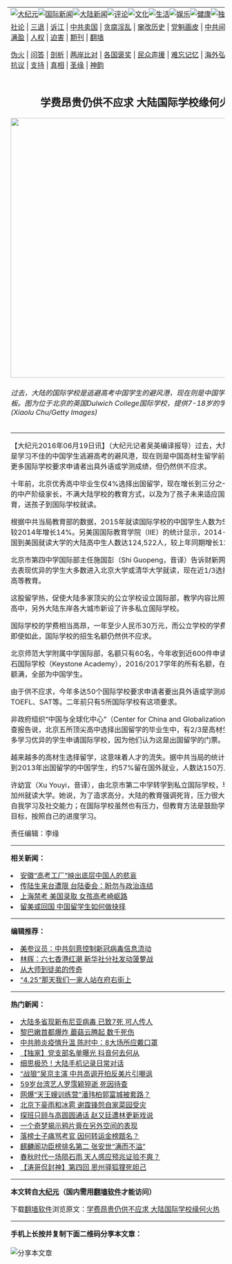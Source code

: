 <a name="1" id="1" target="_blank"></a><span id="1"></span>
<table align=center border="0"><tr><td colspan="2" VALIGN=TOP><a href="https://github.com/jvvlwt3997/djy/blob/master/gb/nsc413.md#1"><img src="https://raw.githubusercontent.com/jvvlwt3997/www/master/t/djy/1.jpg" title="大纪元"></a><a href="https://github.com/jvvlwt3997/djy/blob/master/gb/n24hr.md#1"><img src="https://raw.githubusercontent.com/jvvlwt3997/www/master/t/djy/3.jpg" title="国际新闻"></a><a href="https://github.com/jvvlwt3997/djy/blob/master/gb/nsc413.md#1"><img src="https://raw.githubusercontent.com/jvvlwt3997/www/master/t/djy/4.jpg" title="大陆新闻"></a><a href="https://github.com/jvvlwt3997/djy/blob/master/gb/news392.md#1"><img src="https://raw.githubusercontent.com/jvvlwt3997/www/master/t/djy/5.jpg" title="评论"></a><a href="https://github.com/jvvlwt3997/djy/blob/master/gb/news2007.md#1"><img src="https://raw.githubusercontent.com/jvvlwt3997/www/master/t/djy/6.jpg" title="文化"></a><a href="https://github.com/jvvlwt3997/djy/blob/master/gb/news2008.md#1"><img src="https://raw.githubusercontent.com/jvvlwt3997/www/master/t/djy/7.jpg" title="生活"></a><a href="https://github.com/jvvlwt3997/djy/blob/master/gb/ncyule.md#1"><img src="https://raw.githubusercontent.com/jvvlwt3997/www/master/t/djy/8.jpg" title="娱乐"></a><a href="https://github.com/jvvlwt3997/djy/blob/master/gb/nsc1002.md#1"><img src="https://raw.githubusercontent.com/jvvlwt3997/www/master/t/djy/9.jpg" title="健康"><a href="https://github.com/jvvlwt3997/djy/blob/master/gb/nf6092.md#1"><img src="https://raw.githubusercontent.com/jvvlwt3997/www/master/t/djy/10a.jpg" title="独家"></a><a href="https://github.com/jvvlwt3997/djy/blob/master/gb/nf4514.md#1"><img src="https://raw.githubusercontent.com/jvvlwt3997/www/master/t/djy/12a.jpg" title="头条"></a></td></tr>
<tr><td colspan="2" VALIGN=TOP><a target="_blank" href="https://github.com/jvvlwt3997/djy/blob/master/gb/9p.md#1">社论</a> | <a target="_blank" href="https://github.com/jvvlwt3997/djy/blob/master/gb/nf5657.md#1">三退</a> | <a target="_blank" href="https://github.com/jvvlwt3997/djy/blob/master/gb/nf6124.md#1">诉江</a> | <a target="_blank" href="https://github.com/jvvlwt3997/djy/blob/master/gb/nf1176117.md#1">中共卖国</a> | <a target="_blank" href="https://github.com/jvvlwt3997/djy/blob/master/gb/nf5773.md#1">贪腐淫乱</a> | <a target="_blank" href="https://github.com/jvvlwt3997/djy/blob/master/gb/nf1176115.md#1">窜改历史</a> | <a target="_blank" href="https://github.com/jvvlwt3997/djy/blob/master/gb/nf1176107.md#1">党魁画皮</a> | <a target="_blank" href="https://github.com/jvvlwt3997/djy/blob/master/gb/nf1320400.md#1">中共间谍</a> | <a target="_blank" href="https://github.com/jvvlwt3997/djy/blob/master/gb/nf1176114.md#1">破坏传统</a> | <a target="_blank" href="https://github.com/jvvlwt3997/ntdtv/blob/master/gb/prog447_1.md#1">恶贯满盈</a> | <a target="_blank" href="https://github.com/jvvlwt3997/djy/blob/master/gb/ncid278.md#1">人权</a> | <a target="_blank" href="https://github.com/jvvlwt3997/djy/blob/master/gb/nf1176111.md#1">迫害</a> | <a target="_blank" href="https://gitlab.com/szzdlab/mh-qikan/blob/master/README.md#1">期刊</a> | <a target="_blank" href="https://github.com/jvvlwt3997/www/blob/master/README.md?zsrh#8">翻墙</a></p><p><a target="_blank" href="https://github.com/jvvlwt3997/djy/blob/master/gb/nf5562.md#1">伪火</a> | <a target="_blank" href="https://github.com/jvvlwt3997/djy/blob/master/gb/nf4378.md#1">问答</a> | <a target="_blank" href="https://github.com/jvvlwt3997/djy/blob/master/gb/nf5792.md#1">剖析</a> | <a target="_blank" href="https://github.com/jvvlwt3997/djy/blob/master/gb/nf5735.md#1">两岸比对</a> | <a target="_blank" href="https://github.com/jvvlwt3997/djy/blob/master/gb/nf6119.md#1">各国褒奖</a> | <a target="_blank" href="https://github.com/jvvlwt3997/djy/blob/master/gb/nf6120.md#1">民众声援</a> | <a target="_blank" href="https://github.com/jvvlwt3997/djy/blob/master/gb/nf1188594.md#1">难忘记忆</a> | <a target="_blank" href="https://github.com/jvvlwt3997/djy/blob/master/gb/nf3180.md#1">海外弘传</a> | <a target="_blank" href="https://github.com/jvvlwt3997/djy/blob/master/gb/nf5410.md#1">万人上访</a> | <a target="_blank" href="https://github.com/jvvlwt3997/ntdtv/blob/master/gb/prog1530_1.md#1">和平抗议</a> | <a target="_blank" href="https://github.com/jvvlwt3997/djy/blob/master/gb/nf4386.md#1">支持</a> | <a target="_blank" href="https://github.com/jvvlwt3997/djy/blob/master/gb/nf4389.md#1">真相</a> | <a target="_blank" href="https://github.com/jvvlwt3997/djy/blob/master/gb/nf5790.md#1">圣缘</a> | <a target="_blank" href="https://github.com/jvvlwt3997/djy/blob/master/gb/nf4786.md#1">神韵</a></td></tr>
<tr><td VALIGN=TOP width="626"><h2 align=center>学费昂贵仍供不应求 大陆国际学校缘何火热</h2>
<img width="600" src="https://i.epochtimes.com/assets/uploads/2016/06/GettyImages-471032380-600x400.jpg" />
<h6>过去，大陆的国际学校是逃避高考中国学生的避风港，现在则是中国学生留学前的跳板。图为位于北京的英国Dulwich College国际学校，提供7-18岁的学习课程。(Xiaolu Chu/Getty Images)
</h6>
<hr>
	<p>【大纪元2016年06月19日讯】（大纪元记者吴英编译报导）过去，大陆的<ahref="https://github.com/jvvlwt3997/djy/blob/master/gb/tag/%E5%9B%BD%E9%99%85%E5%AD%A6%E6%A0%A1.md#1">国际学校</a>是学习不佳的中国学生逃避高考的避风港，现在则是中国高材生留学前的跳板。虽然更多国际学校要求申请者出具外语或学测成绩，但仍然供不应求。</p>
<p>十年前，北京优秀高中毕业生仅4%选择<ahref="https://github.com/jvvlwt3997/djy/blob/master/gb/tag/%E5%87%BA%E5%9B%BD%E7%95%99%E5%AD%A6.md#1">出国留学</a>，现在增长到三分之一。越来越多的中产阶级家长，不满大陆学校的教育方式，以及为了孩子未来适应国外的高等教育，送孩子到<ahref="https://github.com/jvvlwt3997/djy/blob/master/gb/tag/%E5%9B%BD%E9%99%85%E5%AD%A6%E6%A0%A1.md#1">国际学校</a>就读。</p>
<p>根据中共当局教育部的数据，2015年就读国际学校的中国学生人数为523,700人，较2014年增长14%。另美国国际教育学院（IIE）的统计显示，2014-2015学年出国到美国就读大学的大陆高中生人数达124,522人，较上年同期增长12.7%。</p>
<p>北京市第四中学国际部主任施国彭（Shi Guopeng，音译）告诉财新网记者，该校过去表现优异的学生大多数进入北京大学或清华大学就读，现在近1/3选择到国外接受高等教育。</p>
<p>这股留学热，促使大陆多家顶尖的公立学校设立国际部，教学内容比照美、英等国的高中，另外大陆东岸各大城市新设了许多私立国际学校。</p>
<p>国际学校的<ahref="https://github.com/jvvlwt3997/djy/blob/master/gb/tag/%E5%AD%A6%E8%B4%B9.md#1">学费</a>相当高昂，一年至少人民币30万元，而公立学校的学费只有数千元。即使如此，国际学校的招生名额仍然供不应求。</p>
<p>北京师范大学附属中学国际部，名额只有60名，今年收到近600件申请。北京私立鼎石国际学校（Keystone Academy），2016/2017学年的所有名额，在今年2月即已额满，全部为中国学生。</p>
<p>由于供不应求，今年多达50个国际学校要求申请者要出具外语或学测成绩，如TOEFL、SAT等。二年前只有5所国际学校有这项要求。</p>
<p>非政府组织“中国与全球化中心”（Center for China and Globalization）日前发表调查报告说，北京五所顶尖高中选择<ahref="https://github.com/jvvlwt3997/djy/blob/master/gb/tag/%E5%87%BA%E5%9B%BD%E7%95%99%E5%AD%A6.md#1">出国留学</a>的毕业生中，有2/3是高材生。此外，更多学习优异的学生申请国际学校，因为他们认为这是出国留学的门票。</p>
<p>越来越多的高材生选择留学，这意味着人才的流失。据中共当局的统计，1980年代到2013年出国留学的中国学生，约57%留在国外就业，人数达150万人。</p>
<p>许幼宜（Xu Youyi，音译），由北京市第二中学转学到私立国际学校，毕业后将到南加州就读大学。她说，为了造求高分，大陆的教育强调死背，压力很大，不重视发展自我学习及社交能力；在国际学校虽然也有压力，但教育方法是鼓励学生根据自己的目标，按照自己的进度学习。</p>
<p>责任编辑：李缘</p>
	
<hr>


<strong>相关新闻：</strong>
<li><a href="https://github.com/jvvlwt3997/djy/blob/master/gb/16/6/7/n7973010.md#1">安徽“高考工厂”映出底层中国人的悲哀</a></li>
<li><a href="https://github.com/jvvlwt3997/djy/blob/master/gb/16/6/7/n7974116.md#1">传陆生来台遭限 台陆委会：盼勿与政治连结</a></li>
<li><a href="https://github.com/jvvlwt3997/djy/blob/master/gb/16/6/8/n7979045.md#1">上海禁考 美国录取 女孩高考崎岖路</a></li>
<li><a href="https://github.com/jvvlwt3997/djy/blob/master/gb/16/6/8/n7979173.md#1">留美或回国 中国留学生如何做抉择</a></li>
<hr>


<strong>编辑推荐：</strong>
<li><a href="https://github.com/onzhi266/djy/blob/master/gb/20/2/22/n11887949.md#1">美参议员：中共刻意控制新冠病毒信息流动</a></li>
<li><a href="https://github.com/tsiac2612/djy/blob/master/gb/19/8/23/n11473593.md#1" target="_blank">林辉：六七香港红潮 新华社分社发动菠萝战</a></li><li><a href="https://github.com/jvvlwt3997/djy/blob/master/gb/7/4/5/n1669415.md?dfh#1" target="_blank">从大师到徒弟的传奇</a></li><li><a href="https://github.com/tsiac2612/djy/blob/master/gb/19/4/24/n11210435.md#1" target="_blank">“4.25”那天我们一家人站在府右街上</a></li>
<hr>

<strong>热门新闻：</strong>
<li><a href="https://github.com/jvvlwt3997/djy/blob/master/gb/20/8/5/n12307751.md#1">大陆多省现新布尼亚病毒 已致7死 可人传人</a></li>
<li><a href="https://github.com/jvvlwt3997/djy/blob/master/gb/20/8/4/n12306655.md#1">黎巴嫩首都爆炸 蘑菇云腾起 数千死伤</a></li>
<li><a href="https://github.com/jvvlwt3997/djy/blob/master/gb/20/8/5/n12308101.md#1">中共肺炎疫情升温 陈时中：8大场所应戴口罩</a></li>
<li><a href="https://github.com/jvvlwt3997/djy/blob/master/gb/20/8/4/n12306881.md#1">【独家】党支部名单曝光 抖音何去何从</a></li>
<li><a href="https://github.com/jvvlwt3997/djy/blob/master/gb/20/8/4/n12306639.md#1">细思极恐！大陆手机记录日常对话</a></li>
<li><a href="https://github.com/jvvlwt3997/djy/blob/master/gb/20/8/3/n12304220.md#1">“战狼”吴京主演 中共高调开拍反美片引嘲讽</a></li>
<li><a href="https://github.com/jvvlwt3997/djy/blob/master/gb/20/8/3/n12304444.md#1">59岁台湾艺人罗霈颖猝逝 死因待查</a></li>
<li><a href="https://github.com/jvvlwt3997/djy/blob/master/gb/20/8/4/n12306966.md#1">网爆“天王嫂训练营”潘玮柏郭富城被套路？</a></li>
<li><a href="https://github.com/jvvlwt3997/djy/blob/master/gb/20/8/3/n12304056.md#1">北京下豪雨和冰雹 谢霆锋怨自家菜园受灾</a></li>
<li><a href="https://github.com/jvvlwt3997/djy/blob/master/gb/20/8/4/n12307256.md#1">探班只顾与高圆圆通话 赵又廷遭林更新戏说</a></li>
<li><a href="https://github.com/jvvlwt3997/djy/blob/master/gb/20/8/2/n12301623.md#1">一个奇梦揭示鸦片膏在另外空间的表现</a></li>
<li><a href="https://github.com/jvvlwt3997/djy/blob/master/gb/20/7/24/n12279753.md#1">落榜士子痛骂考官  因何转运金榜题名？</a></li>
<li><a href="https://github.com/jvvlwt3997/djy/blob/master/gb/20/8/3/n12304112.md#1">麒麟阁功臣榜排名第二 张安世“满而不溢”</a></li>
<li><a href="https://github.com/jvvlwt3997/djy/blob/master/gb/20/8/2/n12300632.md#1">春秋时代一场陨石雨  天人感应预兆证验不爽？</a></li>
<li><a href="https://github.com/jvvlwt3997/djy/blob/master/gb/20/8/3/n12302128.md#1">【涛哥侃封神】第四回 恩州驿狐狸死妲己</a></li>
<hr>

<strong>本文转自<a href="https://www.epochtimes.com">大纪元</a>（国内需用<a href="https://github.com/jvvlwt3997/www/blob/master/README.md#8">翻墙软件</a>才能访问）</strong><p>下载<a href="https://github.com/jvvlwt3997/www/blob/master/README.md#8">翻墙软件</a>浏览原文：<a href="https://www.epochtimes.com/gb/16/6/18/n8012022.htm">学费昂贵仍供不应求 大陆国际学校缘何火热</a></p><hr>

<strong>手机上长按并复制下面二维码分享本文章：</strong><br><br><img src="http://www.szzd.org/v.php?action=qrcode&url=https://github.com/jvvlwt3997/djy/blob/master/gb/16/6/18/n8012022.md%231" title="分享本文章"></td><td VALIGN=TOP><a href="https://github.com/jvvlwt3997/djy/blob/master/gb/16/1/21/n4622075.md?dfh#1" target="_blank"><img src="https://raw.githubusercontent.com/jvvlwt3997/djy/master/gb/300/wei-f1.jpg" title="中共的伪火骗局"  alt="中共的伪火骗局"></a><br><a href="https://github.com/jvvlwt3997/www/blob/master/README.md?dfh#9" target="_blank"><img src="https://raw.githubusercontent.com/jvvlwt3997/djy/master/gb/300/yong-h.jpg" title="永恒的见证"  alt="永恒的见证"></a><br><a href="https://github.com/jvvlwt3997/djy/blob/master/gb/13/9/29/n3974789.md?dfh#1" target="_blank"><img src="https://raw.githubusercontent.com/jvvlwt3997/djy/master/gb/300/shang-lnz.jpg" title="善良女子被中共投男牢"  alt="善良女子被中共投男牢"></a><br><a href="https://github.com/jvvlwt3997/djy/blob/master/gb/16/3/16/n4663449.md?dfh#1" target="_blank"><img src="https://raw.githubusercontent.com/jvvlwt3997/djy/master/gb/300/huo-z3.jpg" title="警卫目击活摘器官"  alt="警卫目击活摘器官"></a><br><a href="https://github.com/jvvlwt3997/djy/blob/master/gb/16/8/7/n8177641.md?dfh#1" target="_blank"><img src="https://raw.githubusercontent.com/jvvlwt3997/djy/master/gb/300/huo-z4.jpg" title="证人描述活摘恐怖"  alt="证人描述活摘恐怖"></a><br><a href="https://github.com/jvvlwt3997/djy/blob/master/gb/10/4/19/n2881569.md?dfh#1" target="_blank"><img src="https://raw.githubusercontent.com/jvvlwt3997/djy/master/gb/300/huo-z1.jpg" title="揭开活摘器官黑幕"  alt="揭开活摘器官黑幕"></a><br><a href="https://github.com/jvvlwt3997/djy/blob/master/gb/10/11/7/n3077476.md?dfh#1" target="_blank"><img src="https://raw.githubusercontent.com/jvvlwt3997/djy/master/gb/300/ma-ks.jpg" title="马克思的成魔之路"  alt="马克思的成魔之路"></a><br><a href="https://github.com/jvvlwt3997/djy/blob/master/gb/14/6/9/n4173977.md?dfh#1" target="_blank"><img src="https://raw.githubusercontent.com/jvvlwt3997/djy/master/gb/300/chang-zs.jpg" title="藏字石 蕴天机"  alt="藏字石 蕴天机"></a><br><a href="https://github.com/jvvlwt3997/djy/blob/master/gb/18/5/10/n10381511.md?dfh#1" target="_blank"><img src="https://raw.githubusercontent.com/jvvlwt3997/djy/master/gb/300/st1.jpg" title="关注3亿人三退"  alt="关注3亿人三退"></a><br><a href="https://github.com/jvvlwt3997/djy/blob/master/gb/18/3/21/n10237682.md?dfh#1" target="_blank"><img src="https://raw.githubusercontent.com/jvvlwt3997/djy/master/gb/300/jie-t.jpg" title="解体中共复兴中华"  alt="解体中共复兴中华"></a><br><a href="https://github.com/jvvlwt3997/djy/blob/master/gb/9/2/9/n2422991.md?dfh#1" target="_blank"><img src="https://raw.githubusercontent.com/jvvlwt3997/djy/master/gb/300/gao-zs.jpg" title="中共迫害良心律师"  alt="中共迫害良心律师"></a><br><a href="https://github.com/jvvlwt3997/djy/blob/master/gb/18/12/9/n10900044.md?dfh#1" target="_blank"><img src="https://raw.githubusercontent.com/jvvlwt3997/djy/master/gb/300/sj1.jpg" title="303万人举报江泽民"  alt="303万人举报江泽民"></a><br><a href="https://github.com/jvvlwt3997/djy/blob/master/gb/18/8/28/n10672014.md?dfh#1" target="_blank"><img src="https://raw.githubusercontent.com/jvvlwt3997/djy/master/gb/300/sj2.jpg" title="这些官员为何起诉江泽民"  alt="这些官员为何起诉江泽民"></a><br><a href="https://github.com/jvvlwt3997/djy/blob/master/gb/8/12/18/n2367165.md?dfh#1" target="_blank"><img src="https://raw.githubusercontent.com/jvvlwt3997/djy/master/gb/300/liangan.jpg" title="海峡两岸的强烈对比"  alt="海峡两岸的强烈对比"></a><br><a href="https://github.com/jvvlwt3997/djy/blob/master/gb/15/12/10/n4593139.md?dfh#1" target="_blank"><img src="https://raw.githubusercontent.com/jvvlwt3997/djy/master/gb/300/jia-ndzl.jpg" title="加拿大总理的贺信"  alt="加拿大总理的贺信"></a><br><a href="https://github.com/jvvlwt3997/djy/blob/master/gb/11/6/17/n3289382.md?dfh#1" target="_blank"><img src="https://raw.githubusercontent.com/jvvlwt3997/djy/master/gb/300/xiao-wd.jpg" title="探寻真相兼听则明"  alt="探寻真相兼听则明"></a><br><a href="https://github.com/jvvlwt3997/djy/blob/master/gb/18/10/27/n10812623.md?dfh#1" target="_blank"><img src="https://raw.githubusercontent.com/jvvlwt3997/djy/master/gb/300/yindu.jpg" title="印度媒体报道东方"  alt="印度媒体报道东方"></a><br><a href="https://github.com/jvvlwt3997/djy/blob/master/gb/18/6/9/n10469652.md?dfh#1" target="_blank"><img src="https://raw.githubusercontent.com/jvvlwt3997/djy/master/gb/300/xie-j.jpg" title="不一样的海外校园"  alt="不一样的海外校园"></a><br><a href="https://github.com/jvvlwt3997/djy/blob/master/gb/7/4/5/n1669415.md?dfh#1" target="_blank"><img src="https://raw.githubusercontent.com/jvvlwt3997/djy/master/gb/300/li-up.jpg" title="从大师到徒弟的传奇"  alt="从大师到徒弟的传奇"></a><br><a href="https://github.com/jvvlwt3997/djy/blob/master/gb/17/5/26/n9191512.md?dfh#1" target="_blank"><img src="https://raw.githubusercontent.com/jvvlwt3997/djy/master/gb/300/zfl2.jpg" title="亿万人与东方一本奇书"  alt="亿万人与东方一本奇书"></a><br><a href="https://github.com/jvvlwt3997/djy/blob/master/gb/13/11/27/n4020290.md?dfh#1" target="_blank"><img src="https://raw.githubusercontent.com/jvvlwt3997/djy/master/gb/300/zhen-h.jpg" title="大陆见不到的震撼场面"  alt="大陆见不到的震撼场面"></a><br><a href="https://github.com/jvvlwt3997/djy/blob/master/gb/15/7/17/n4482910.md?dfh#1" target="_blank"><img src="https://raw.githubusercontent.com/jvvlwt3997/djy/master/gb/300/dalu-sk.jpg" title="人心向善 大陆当初盛况"  alt="人心向善 大陆当初盛况"></a><br><a href="https://github.com/jvvlwt3997/djy/blob/master/gb/19/1/5/n10955468.md?dfh#1" target="_blank"><img src="https://raw.githubusercontent.com/jvvlwt3997/djy/master/gb/300/zfl1.jpg" title="追寻真理 这书讲什么"  alt="追寻真理 这书讲什么"></a><br><a href="https://github.com/jvvlwt3997/www/blob/master/README.md?dfh#1" target="_blank"><img src="https://raw.githubusercontent.com/jvvlwt3997/djy/master/gb/300/fq1.jpg" title="下载免费翻墙软件"  alt="下载免费翻墙软件"></a><br></td></tr></table>
